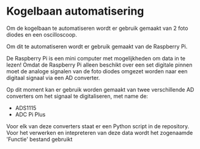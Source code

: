 # Kogelbaan automatisering

Om de kogelbaan te automatiseren wordt er gebruik gemaakt van 2 foto diodes en een oscilloscoop. 

Om dit te automatiseren wordt er gebruik gemaakt van de Raspberry Pi. 

De Raspberry Pi is een mini computer met mogelijkheden om data in te lezen!
Omdat de Raspberry Pi alleen beschikt over een set digitale pinnen moet de analoge signalen van de foto diodes omgezet worden 
naar een digitaal signaal via een AD converter. 

Op dit moment kan er gebruik worden gemaakt van twee verschillende AD converters om het signaal te digitaliseren, met name de:
- ADS1115
- ADC Pi Plus

Voor elk van deze converters staat er een Python script in de repository. 
Voor het verwerken en intepreteren van deze data wordt het zogenaamde 'Functie' bestand gebruikt
